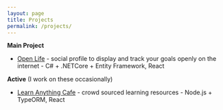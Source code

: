 ```yaml
---
layout: page
title: Projects
permalink: /projects/
---
```


**Main Project**
- [Open Life](https://myopen.life) - social profile to display and track your goals openly on the internet - C# + .NETCore + Entity Framework, React

**Active** (I work on these occasionally)
- [Learn Anything Cafe](https://learnanything.cafe/) - crowd sourced learning resources - Node.js + TypeORM, React
